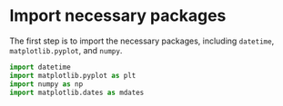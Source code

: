 # Import necessary packages

The first step is to import the necessary packages, including `datetime`, `matplotlib.pyplot`, and `numpy`.

```python
import datetime
import matplotlib.pyplot as plt
import numpy as np
import matplotlib.dates as mdates
```
